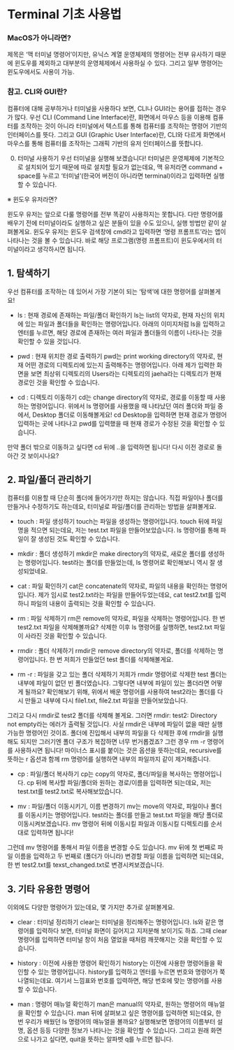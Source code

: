 # Terminal 기초 사용법


### MacOS가 아니라면?

제목은 ‘맥 터미널 명령어’이지만, 유닉스 계열 운영체제의 명령어는 전부 유사하기 때문에 윈도우를 제외하고 대부분의 운영체제에서 사용하실 수 있다. 그리고 일부 명령어는 윈도우에서도 사용이 가능.

 

### 참고. CLI와 GUI란?

컴퓨터에 대해 공부하거나 터미널을 사용하다 보면, CLI나 GUI라는 용어를 접하는 경우가 많다. 우선 CLI (Command Line Interface)란, 화면에서 마우스 등을 이용해 컴퓨터를 조작하는 것이 아니라 터미널에서 텍스트를 통해 컴퓨터를 조작하는 명령어 기반의 인터페이스를 뜻다. 그리고 GUI (Graphic User Interface)란, CLI와 다르게 화면에서 마우스를 통해 컴퓨터를 조작하는 그래픽 기반의 유저 인터페이스를 뜻합니다.

 

 

0. 터미널 사용하기
우선 터미널을 실행해 보겠습니다! 터미널은 운영체제에 기본적으로 설치되어 있기 때문에 따로 설치할 필요가 없는데요, 맥 유저라면 command + space를 누르고 ‘터미널’(한국어 버전이 아니라면 terminal)이라고 입력하면 실행할 수 있습니다.

 

※ 윈도우 유저라면?

윈도우 유저는 앞으로 다룰 명령어를 전부 똑같이 사용하지는 못합니다. 다만 명령어를 배우기 전에 터미널이라도 실행하고 싶은 분들이 있을 수도 있으니, 실행 방법만 같이 살펴볼게요. 윈도우 유저는 윈도우 검색창에 cmd라고 입력하면 ‘명령 프롬프트’라는 앱이 나타나는 것을 볼 수 있습니다. 바로 해당 프로그램(명령 프롬프트)이 윈도우에서의 터미널이라고 생각하시면 됩니다.

 

 

## 1. 탐색하기
우선 컴퓨터를 조작하는 데 있어서 가장 기본이 되는 ‘탐색’에 대한 명령어를 살펴볼게요!

 * ls : 현재 경로에 존재하는 파일/폴더 확인하기
ls는 list의 약자로, 현재 자신의 위치에 있는 파일과 폴더들을 확인하는 명령어입니다. 아래의 이미지처럼 ls을 입력하고 엔터를 누르면, 해당 경로에 존재하는 여러 파일과 폴더들의 이름이 나타나는 것을 확인할 수 있을 것입니다.

* pwd : 현재 위치한 경로 출력하기
pwd는 print working directory의 약자로, 현재 어떤 경로의 디렉토리에 있는지 출력해주는 명령어입니다. 아래 제가 입력한 화면을 보면 최상위 디렉토리의 Users라는 디렉토리의 jaeha라는 디렉토리가 현재 경로인 것을 확인할 수 있습니다.

* cd : 디렉토리 이동하기
cd는 change directory의 약자로, 경로를 이동할 때 사용하는 명령어입니다. 위에서 ls 명령어를 사용했을 때 나타났던 여러 폴더와 파일 중에서, Desktop 폴더로 이동해볼게요! cd Desktop을 입력하면 현재 경로가 명령어 입력하는 곳에 나타나고 pwd를 입력했을 때 현재 경로가 수정된 것을 확인할 수 있습니다.

만약 폴더 밖으로 이동하고 싶다면 cd 뒤에 ..을 입력하면 됩니다! 다시 이전 경로로 돌아간 것 보이시나요?


## 2. 파일/폴더 관리하기
컴퓨터를 이용할 때 단순히 폴더에 들어가기만 하지는 않습니다. 직접 파일이나 폴더를 만들거나 수정하기도 하는데요, 터미널로 파일/폴더를 관리하는 방법을 살펴볼게요.

 

* touch : 파일 생성하기
touch는 파일을 생성하는 명령어입니다. touch 뒤에 파일명을 적으면 되는데요, 저는 test.txt 파일을 만들어보았습니다. ls 명령어를 통해 파일이 잘 생성된 것도 확인할 수 있습니다.


 

* mkdir : 폴더 생성하기
mkdir은 make directory의 약자로, 새로운 폴더를 생성하는 명령어입니다. test라는 폴더를 만들었는데, ls 명령어로 확인해보니 역시 잘 생성되었네요.


 

* cat : 파일 확인하기
cat은 concatenate의 약자로, 파일의 내용을 확인하는 명령어입니다. 제가 임시로 test2.txt라는 파일을 만들어두었는데요, cat test2.txt를 입력하니 파일의 내용이 출력되는 것을 확인할 수 있습니다.


 

* rm : 파일 삭제하기
rm은 remove의 약자로, 파일을 삭제하는 명령어입니다. 한 번 test2.txt 파일을 삭제해볼까요? 삭제한 이후 ls 명령어를 실행하면, test2.txt 파일이 사라진 것을 확인할 수 있습니다.


 

* rmdir : 폴더 삭제하기
rmdir은 remove directory의 약자로, 폴더를 삭제하는 명령어입니다. 한 번 저희가 만들었던 test 폴더를 삭제해볼게요.


 

* rm -r : 파일을 갖고 있는 폴더 삭제하기
저희가 rmdir 명령어로 삭제한 test 폴더는 내부에 파일이 없던 빈 폴더였습니다. 그렇다면 내부에 파일이 있는 폴더라면 어떻게 될까요? 확인해보기 위해, 위에서 배운 명령어를 사용하여 test2라는 폴더를 다시 만들고 내부에 다시 file1.txt, file2.txt 파일을 만들어보았습니다.


그리고 다시 rmdir로 test2 폴더를 삭제해 볼게요. 그러면 rmdir: test2: Directory not empty라는 에러가 출력될 것입니다. 사실 rmdir은 내부에 파일이 없을 때만 실행 가능한 명령어인 것이죠. 폴더에 진입해서 내부의 파일을 다 삭제한 후에 rmdir을 실행해도 되지만 그러기엔 폴더 구조가 복잡하면 너무 번거롭겠죠? 그런 경우 rm -r 명령어를 사용하시면 됩니다! 마이너스 표시를 붙이는 것은 옵션을 뜻하는데요, recursive를 뜻하는 r 옵션과 함께 rm 명령어를 실행하면 내부의 파일까지 같이 제거해줍니다.


 

* cp : 파일/폴더 복사하기
cp는 copy의 약자로, 폴더/파일을 복사하는 명령어입니다. cp 뒤에 복사할 파일/폴더와 원하는 경로/이름을 입력하면 되는데요, 저는 test.txt를 test2.txt로 복사해보았습니다.


 

* mv : 파일/폴더 이동시키기, 이름 변경하기
mv는 move의 약자로, 파일이나 폴더를 이동시키는 명령어입니다. test라는 폴더를 만들고 test.txt 파일을 해당 폴더로 이동시켜보겠습니다. mv 명령어 뒤에 이동시킬 파일과 이동시킬 디렉토리를 순서대로 입력하면 됩니다!


그런데 mv 명령어를 통해서 파일 이름을 변경할 수도 있습니다. mv 뒤에 첫 번째로 파일 이름을 입력하고 두 번째로 (폴더가 아니라) 변경할 파일 이름을 입력하면 되는데요, 한 번 test2.txt를 texst_changed.txt로 변경시켜보겠습니다.


 

 

## 3. 기타 유용한 명령어
이외에도 다양한 명령어가 있는데요, 몇 가지만 추가로 살펴볼게요.

 

* clear : 터미널 정리하기
clear는 터미널을 정리해주는 명령어입니다. ls와 같은 명령어를 입력하다 보면, 터미널 화면이 길어지고 지저분해 보이기도 하죠. 그때 clear 명령어를 입력하면 터미널 창이 처음 열었을 때처럼 깨끗해지는 것을 확인할 수 있습니다.

 

* history : 이전에 사용한 명령어 확인하기
history는 이전에 사용한 명령어들을 확인할 수 있는 명령어입니다. history를 입력하고 엔터를 누르면 번호와 명령어가 쭉 나열되는데요. 여기서 느낌표와 번호를 입력하면, 해당 번호에 맞는 명령어를 사용할 수 있습니다.


* man : 명령어 매뉴얼 확인하기
man은 manual의 약자로, 원하는 명령어의 매뉴얼을 확인할 수 있습니다. man 뒤에 살펴보고 싶은 명령어를 입력하면 되는데요, 한 번 우리가 배웠던 ls 명령어의 매뉴얼을 볼까요? 실행해보면 명령어의 이름부터 설명, 옵션 등등 다양한 정보가 나타나는 것을 확인할 수 있습니다. 그리고 원래 화면으로 나가고 싶다면, quit을 뜻하는 알파벳 q를 누르면 됩니다.
